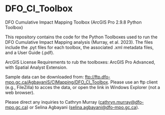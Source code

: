 # DFO_CI_Toolbox
DFO Cumulative Impact Mapping Toolbox (ArcGIS Pro 2.9.8 Python Toolbox) 

This repository contains the code for the Python Toolboxes used to run the DFO Cumulative Impact Mapping analysis (Murray, et al. 2023). 
The files include the .pyt files for each toolbox, the associated .xml metadata files, and a User Guide (.pdf). 

ArcGIS License Requirements to rub the toolboxes: ArcGIS Pro Advanced, with Spatial Analyst Extension.  

Sample data can be downloaded from: ftp://ftp.dfo-mpo.gc.ca/AgbayaniS/CIMapping/DFO_CI_Toolbox.
Please use an ftp client (e.g., FileZilla) to acces the data, or open the link in Windows Explorer (not a web browser).  

Please direct any inquiries to Cathryn Murray (cathryn.murray@dfo-mpo.gc.ca) or Selina Agbayani (selina.agbayani@dfo-mpo.gc.ca). 

